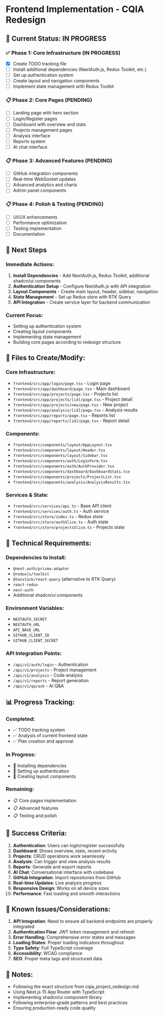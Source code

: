 # Frontend Implementation - CQIA Redesign

## 🎯 Current Status: IN PROGRESS

### ✅ Phase 1: Core Infrastructure (IN PROGRESS)
- [x] Create TODO tracking file
- [ ] Install additional dependencies (NextAuth.js, Redux Toolkit, etc.)
- [ ] Set up authentication system
- [ ] Create layout and navigation components
- [ ] Implement state management with Redux Toolkit

### 📋 Phase 2: Core Pages (PENDING)
- [ ] Landing page with hero section
- [ ] Login/Register pages
- [ ] Dashboard with overview and stats
- [ ] Projects management pages
- [ ] Analysis interface
- [ ] Reports system
- [ ] AI chat interface

### 📋 Phase 3: Advanced Features (PENDING)
- [ ] GitHub integration components
- [ ] Real-time WebSocket updates
- [ ] Advanced analytics and charts
- [ ] Admin panel components

### 📋 Phase 4: Polish & Testing (PENDING)
- [ ] UI/UX enhancements
- [ ] Performance optimization
- [ ] Testing implementation
- [ ] Documentation

## 🚀 Next Steps

### Immediate Actions:
1. **Install Dependencies** - Add NextAuth.js, Redux Toolkit, additional shadcn/ui components
2. **Authentication Setup** - Configure NextAuth.js with API integration
3. **Layout Components** - Create main layout, header, sidebar, navigation
4. **State Management** - Set up Redux store with RTK Query
5. **API Integration** - Create service layer for backend communication

### Current Focus:
- Setting up authentication system
- Creating layout components
- Implementing state management
- Building core pages according to redesign structure

## 📁 Files to Create/Modify:

### Core Infrastructure:
- `frontend/src/app/login/page.tsx` - Login page
- `frontend/src/app/dashboard/page.tsx` - Main dashboard
- `frontend/src/app/projects/page.tsx` - Projects list
- `frontend/src/app/projects/[id]/page.tsx` - Project detail
- `frontend/src/app/projects/new/page.tsx` - New project
- `frontend/src/app/analysis/[id]/page.tsx` - Analysis results
- `frontend/src/app/reports/page.tsx` - Reports list
- `frontend/src/app/reports/[id]/page.tsx` - Report detail

### Components:
- `frontend/src/components/layout/AppLayout.tsx`
- `frontend/src/components/layout/Header.tsx`
- `frontend/src/components/layout/Sidebar.tsx`
- `frontend/src/components/auth/LoginForm.tsx`
- `frontend/src/components/auth/AuthProvider.tsx`
- `frontend/src/components/dashboard/DashboardStats.tsx`
- `frontend/src/components/projects/ProjectList.tsx`
- `frontend/src/components/analysis/AnalysisResults.tsx`

### Services & State:
- `frontend/src/services/api.ts` - Base API client
- `frontend/src/services/auth.ts` - Auth service
- `frontend/src/store/index.ts` - Redux store
- `frontend/src/store/authSlice.ts` - Auth state
- `frontend/src/store/projectsSlice.ts` - Projects state

## 🔧 Technical Requirements:

### Dependencies to Install:
- `@next-auth/prisma-adapter`
- `@reduxjs/toolkit`
- `@tanstack/react-query` (alternative to RTK Query)
- `react-redux`
- `next-auth`
- Additional shadcn/ui components

### Environment Variables:
- `NEXTAUTH_SECRET`
- `NEXTAUTH_URL`
- `API_BASE_URL`
- `GITHUB_CLIENT_ID`
- `GITHUB_CLIENT_SECRET`

### API Integration Points:
- `/api/v1/auth/login` - Authentication
- `/api/v1/projects` - Project management
- `/api/v1/analysis` - Code analysis
- `/api/v1/reports` - Report generation
- `/api/v1/qa/ask` - AI Q&A

## 📊 Progress Tracking:

### Completed:
- ✅ TODO tracking system
- ✅ Analysis of current frontend state
- ✅ Plan creation and approval

### In Progress:
- 🔄 Installing dependencies
- 🔄 Setting up authentication
- 🔄 Creating layout components

### Remaining:
- 📋 Core pages implementation
- 📋 Advanced features
- 📋 Testing and polish

## 🎯 Success Criteria:

1. **Authentication**: Users can login/register successfully
2. **Dashboard**: Shows overview, stats, recent activity
3. **Projects**: CRUD operations work seamlessly
4. **Analysis**: Can trigger and view analysis results
5. **Reports**: Generate and export reports
6. **AI Chat**: Conversational interface with codebase
7. **GitHub Integration**: Import repositories from GitHub
8. **Real-time Updates**: Live analysis progress
9. **Responsive Design**: Works on all device sizes
10. **Performance**: Fast loading and smooth interactions

## 🚨 Known Issues/Considerations:

1. **API Integration**: Need to ensure all backend endpoints are properly integrated
2. **Authentication Flow**: JWT token management and refresh
3. **Error Handling**: Comprehensive error states and messages
4. **Loading States**: Proper loading indicators throughout
5. **Type Safety**: Full TypeScript coverage
6. **Accessibility**: WCAG compliance
7. **SEO**: Proper meta tags and structured data

## 📝 Notes:

- Following the exact structure from cqia_project_redesign.md
- Using Next.js 15 App Router with TypeScript
- Implementing shadcn/ui component library
- Following enterprise-grade patterns and best practices
- Ensuring production-ready code quality
